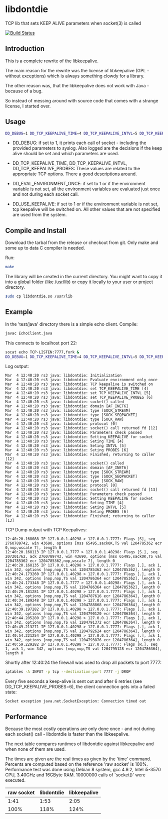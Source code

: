 # libdontdie
TCP lib that sets KEEP ALIVE parameters when socket(3) is called

[![Build
Status](https://secure.travis-ci.org/flonatel/libdontdie.png)](http://travis-ci.org/flonatel/pipexec)

## Introduction
This is a complete rewrite of the <a
href="http://libkeepalive.sourceforge.net">libkeepalive</a>.

The main reason for the rewrite was the license of libkeepalive (GPL -
without exceptions) which is always something clowdy for a library.

The other reason was, that the libkeepalive does not work with Java -
because of a bug.

So instead of messing around with source code that comes with a
strange license, I started over.

## Usage

```bash
DD_DEBUG=1 DD_TCP_KEEPALIVE_TIME=4 DD_TCP_KEEPALIVE_INTVL=5 DD_TCP_KEEPALIVE_PROBES=6 LD_PRELOAD=/usr/lib/libdontdie.so java EchoClient 127.0.0.1 22
```

* DD_DEBUG: if set to 1, it prints each call of socket - including the
  provided parameters to syslog.  Also logged are the decisions if the
  keep alive should be set and which parameters are used.

* DD_TCP_KEEPALIVE_TIME, DD_TCP_KEEPALIVE_INTVL,
  DD_TCP_KEEPALIVE_PROBES:
  These values are related to the appropriate TCP options.  There a
  <a
  href="http://tldp.org/HOWTO/TCP-Keepalive-HOWTO/usingkeepalive.html">good
  descriptions around</a>.

* DD_EVAL_ENVIRONMENT_ONCE: if set to 1 or if the environment variable
  is not set, all the environment variables are evaluated just once
  and not during each socket call.

* DD_USE_KEEPALIVE: if set to 1 or if the environment variable
  is not set, tcp keepalive will be switched on.  All other values
  that are not specified are used from the system.

## Compile and Install
Download the tarbal from the release or checkout from git.
Only make and some up to data C compiler is needed.

Run:
```bash
make
```

The library will be created in the current directory.  You might want
to copy it into a global folder (like /usr/lib) or copy it locally
to your user or project directory.

```bash
sudo cp libdontdie.so /usr/lib
```

## Example
In the 'test/java' directory there is a simple echo client.  Compile:

```bash
javac EchoClient.java
```

This connects to localhost port 22:

```bash
socat echo TCP-LISTEN:7777,fork &
DD_DEBUG=1 DD_TCP_KEEPALIVE_TIME=4 DD_TCP_KEEPALIVE_INTVL=5 DD_TCP_KEEPALIVE_PROBES=6 LD_PRELOAD=/usr/lib/libdontdie.so java EchoClient 127.0.0.1 7777
```

Log output:
```
Mar  4 12:40:20 rs3 java: libdontdie: Initialization
Mar  4 12:40:20 rs3 java: libdontdie: Evaluate environment only once
Mar  4 12:40:20 rs3 java: libdontdie: TCP keepalive is switched on
Mar  4 12:40:20 rs3 java: libdontdie: set TCP_KEEPALIVE_TIME [4]
Mar  4 12:40:20 rs3 java: libdontdie: set TCP_KEEPALIVE_INTVL [5]
Mar  4 12:40:20 rs3 java: libdontdie: set TCP_KEEPALIVE_PROBES [6]
Mar  4 12:40:20 rs3 java: libdontdie: socket() called
Mar  4 12:40:20 rs3 java: libdontdie: domain [AF_INET6]
Mar  4 12:40:20 rs3 java: libdontdie: type [SOCK_STREAM]
Mar  4 12:40:20 rs3 java: libdontdie: type [SOCK_SEQPACKET]
Mar  4 12:40:20 rs3 java: libdontdie: type [SOCK_RAW]
Mar  4 12:40:20 rs3 java: libdontdie: protocol [0]
Mar  4 12:40:20 rs3 java: libdontdie: socket() call returned fd [12]
Mar  4 12:40:20 rs3 java: libdontdie: Parameters check passed
Mar  4 12:40:20 rs3 java: libdontdie: Setting KEEPALIVE for socket
Mar  4 12:40:20 rs3 java: libdontdie: Seting TIME [4]
Mar  4 12:40:20 rs3 java: libdontdie: Seting INTVL [5]
Mar  4 12:40:20 rs3 java: libdontdie: Seting PROBES [6]
Mar  4 12:40:20 rs3 java: libdontdie: Finished; returning to caller [12]
Mar  4 12:40:20 rs3 java: libdontdie: socket() called
Mar  4 12:40:20 rs3 java: libdontdie: domain [AF_INET6]
Mar  4 12:40:20 rs3 java: libdontdie: type [SOCK_STREAM]
Mar  4 12:40:20 rs3 java: libdontdie: type [SOCK_SEQPACKET]
Mar  4 12:40:20 rs3 java: libdontdie: type [SOCK_RAW]
Mar  4 12:40:20 rs3 java: libdontdie: protocol [0]
Mar  4 12:40:20 rs3 java: libdontdie: socket() call returned fd [13]
Mar  4 12:40:20 rs3 java: libdontdie: Parameters check passed
Mar  4 12:40:20 rs3 java: libdontdie: Setting KEEPALIVE for socket
Mar  4 12:40:20 rs3 java: libdontdie: Seting TIME [4]
Mar  4 12:40:20 rs3 java: libdontdie: Seting INTVL [5]
Mar  4 12:40:20 rs3 java: libdontdie: Seting PROBES [6]
Mar  4 12:40:20 rs3 java: libdontdie: Finished; returning to caller [13]
```

TCP Dump output with TCP Keepalives:

```
12:40:20.168088 IP 127.0.0.1.40298 > 127.0.0.1.7777: Flags [S], seq 2760789742, win 43690, options [mss 65495,sackOK,TS val 1204785362 ecr 0,nop,wscale 7], length 0
12:40:20.168113 IP 127.0.0.1.7777 > 127.0.0.1.40298: Flags [S.], seq 207201762, ack 2760789743, win 43690, options [mss 65495,sackOK,TS val 1204785362 ecr 1204785362,nop,wscale 7], length 0
12:40:20.168135 IP 127.0.0.1.40298 > 127.0.0.1.7777: Flags [.], ack 1, win 342, options [nop,nop,TS val 1204785362 ecr 1204785362], length 0
12:40:24.173260 IP 127.0.0.1.40298 > 127.0.0.1.7777: Flags [.], ack 1, win 342, options [nop,nop,TS val 1204786364 ecr 1204785362], length 0
12:40:24.173348 IP 127.0.0.1.7777 > 127.0.0.1.40298: Flags [.], ack 1, win 342, options [nop,nop,TS val 1204786364 ecr 1204785362], length 0
12:40:29.181281 IP 127.0.0.1.40298 > 127.0.0.1.7777: Flags [.], ack 1, win 342, options [nop,nop,TS val 1204787616 ecr 1204786364], length 0
12:40:34.189248 IP 127.0.0.1.40298 > 127.0.0.1.7777: Flags [.], ack 1, win 342, options [nop,nop,TS val 1204788868 ecr 1204786364], length 0
12:40:39.197282 IP 127.0.0.1.40298 > 127.0.0.1.7777: Flags [.], ack 1, win 342, options [nop,nop,TS val 1204790120 ecr 1204786364], length 0
12:40:44.205280 IP 127.0.0.1.40298 > 127.0.0.1.7777: Flags [.], ack 1, win 342, options [nop,nop,TS val 1204791372 ecr 1204786364], length 0
12:40:49.213271 IP 127.0.0.1.40298 > 127.0.0.1.7777: Flags [.], ack 1, win 342, options [nop,nop,TS val 1204792624 ecr 1204786364], length 0
12:40:54.221254 IP 127.0.0.1.40298 > 127.0.0.1.7777: Flags [.], ack 1, win 342, options [nop,nop,TS val 1204793876 ecr 1204786364], length 0
12:40:59.229282 IP 127.0.0.1.40298 > 127.0.0.1.7777: Flags [R.], seq 1, ack 1, win 342, options [nop,nop,TS val 1204795128 ecr 1204786364], length 0
```

Shortly after 12:40:24 the firewall was used to drop all packets to port 7777:

```bash
iptables -A INPUT -p tcp --destination-port 7777 -j DROP
```

Every five seconds a keep-alive is sent out and after 6 retries (see
DD_TCP_KEEPALIVE_PROBES=6), the client connection gets into a failed
state:

```
Socket exception java.net.SocketException: Connection timed out
```

## Performance
Because the most costly operations are only done once - and not during
each socket() call - libdontdie is faster than the libkeepalive.

The next table compares runtimes of libdontdie against libkeepalive
and when none of them are used.

The times are given are the real times as given by the 'time'
command.  Percents are computed based on the reference 'raw socket' is
100%.  Performance test was done using Debian 8 system, gcc 4.9.2,
Intel i5-3570 CPU, 3.40GHz and 16GByte RAM.  10000000 calls of
'socket()' were executed.

raw socket | libdontdie | libkeepalive
--- | --- | ---
1:41 | 1:53 | 2:05
100% | 118% | 124%

